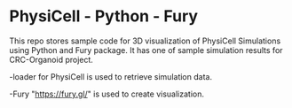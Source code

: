 # PhysiCell - Python - Fury
This repo stores sample code for 3D visualization of PhysiCell Simulations using Python and Fury package.
It has one of sample simulation results for CRC-Organoid project.

-loader for PhysiCell is used to retrieve simulation data.

-Fury "https://fury.gl/" is used to create visualization.
